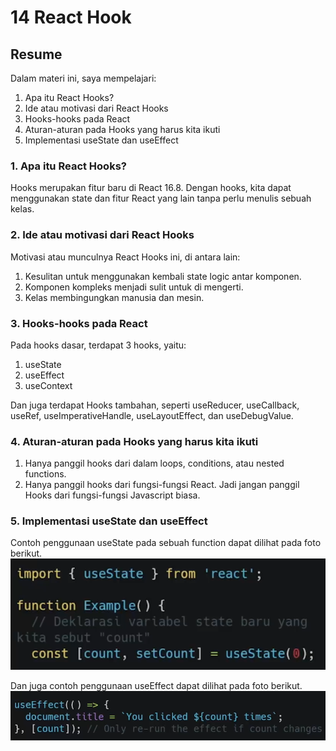 # 14 React Hook
## Resume
Dalam materi ini, saya mempelajari:
1. Apa itu React Hooks?
2. Ide atau motivasi dari React Hooks
3. Hooks-hooks pada React
4. Aturan-aturan pada Hooks yang harus kita ikuti
5. Implementasi useState dan useEffect

### 1. Apa itu React Hooks?
Hooks merupakan fitur baru di React 16.8. Dengan hooks, kita dapat menggunakan state dan fitur React yang lain tanpa perlu menulis sebuah kelas.

### 2. Ide atau motivasi dari React Hooks
Motivasi atau munculnya React Hooks ini, di antara lain:
1. Kesulitan untuk menggunakan kembali state logic antar komponen.
2. Komponen kompleks menjadi sulit untuk di mengerti.
3. Kelas membingungkan manusia dan mesin.


### 3. Hooks-hooks pada React
Pada hooks dasar, terdapat 3 hooks, yaitu:
1. useState
2. useEffect
3. useContext  


Dan juga terdapat Hooks tambahan, seperti useReducer, useCallback, useRef, useImperativeHandle, useLayoutEffect, dan useDebugValue.

### 4. Aturan-aturan pada Hooks yang harus kita ikuti
1. Hanya panggil hooks dari dalam loops, conditions, atau nested functions.
2. Hanya panggil hooks dari fungsi-fungsi React. Jadi jangan panggil Hooks dari fungsi-fungsi Javascript biasa.

### 5. Implementasi useState dan useEffect
Contoh penggunaan useState pada sebuah function dapat dilihat pada foto berikut.  
![](./screenshot/useState_raw_expample.png)  

Dan juga contoh penggunaan useEffect dapat dilihat pada foto berikut.  
![](./screenshot/useEffect_raw_example.png)